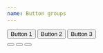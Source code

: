 ```yaml
---
name: Button groups
---
```

<div class="btn-group">
  <button type="button" class="btn btn-secondary">Button 1</button>
  <button type="button" class="btn btn-secondary">Button 2</button>
  <button type="button" class="btn btn-secondary">Button 3</button>
</div>

<div class="btn-group">
  <button type="button" class="btn btn-primary"><em class="fa fa-cog fa-lg fa-lone"></em></button>
  <button type="button" class="btn btn-primary"><em class="fa fa-cloud-download fa-lg fa-lone"></em></button>
  <button type="button" class="btn btn-primary"><em class="fa fa-bell fa-lg fa-lone"></em></button>
</div>
